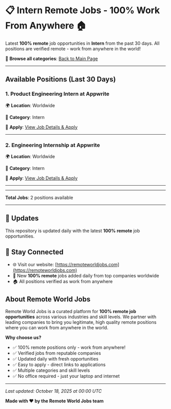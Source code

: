 # 📋 Intern Remote Jobs - 100% Work From Anywhere 🏠

Latest **100% remote** job opportunities in **Intern** from the past 30 days. All positions are verified remote - work from anywhere in the world!

🔗 **Browse all categories**: [Back to Main Page](README.md)

---

## Available Positions (Last 30 Days)

### 1. Product Engineering Intern at Appwrite

🌍 **Location**: Worldwide

📍 **Category**: Intern

🔗 **Apply**: [View Job Details & Apply](https://remoteworldjobs.com/product-engineering-intern-appwrite)

---

### 2. Engineering Internship at Appwrite

🌍 **Location**: Worldwide

📍 **Category**: Intern

🔗 **Apply**: [View Job Details & Apply](https://remoteworldjobs.com/engineering-internship-appwrite)

---


---

**Total Jobs**: 2 positions available

---

## 🔄 Updates

This repository is updated daily with the latest **100% remote** job opportunities.

## 📧 Stay Connected

- 🌐 Visit our website: [https://remoteworldjobs.com](https://remoteworldjobs.com)
- 💼 New **100% remote** jobs added daily from top companies worldwide
- 🏠 All positions verified as work from anywhere

## About Remote World Jobs

Remote World Jobs is a curated platform for **100% remote job opportunities** across various industries and skill levels. We partner with leading companies to bring you legitimate, high quality remote positions where you can work from anywhere in the world.

**Why choose us?**
- ✅ 100% remote positions only - work from anywhere!
- ✅ Verified jobs from reputable companies
- ✅ Updated daily with fresh opportunities
- ✅ Easy to apply - direct links to applications
- ✅ Multiple categories and skill levels
- ✅ No office required - just your laptop and internet

---

_Last updated: October 18, 2025 at 00:00 UTC_

**Made with ❤️ by the Remote World Jobs team**
